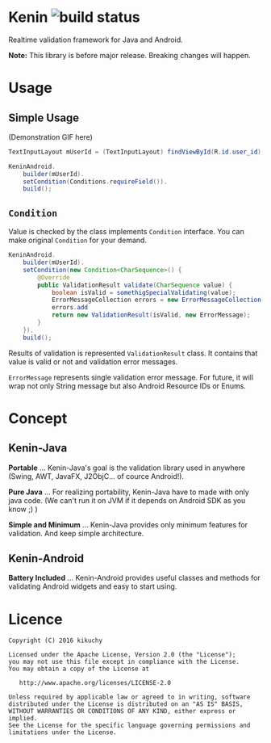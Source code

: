 # Kenin ![build status](https://travis-ci.org/kikuchy/kenin.svg?branch=master)

Realtime validation framework for Java and Android.

**Note:** This library is before major release. Breaking changes will happen.


# Usage

## Simple Usage

(Demonstration GIF here)

```java
TextInputLayout mUserId = (TextInputLayout) findViewById(R.id.user_id);

KeninAndroid.
    builder(mUserId).
    setCondition(Conditions.requireField()).
    build();
```


## `Condition`

Value is checked by the class implements `Condition` interface.
You can make original `Condition` for your demand.

```java
KeninAndroid.
    builder(mUserId).
    setCondition(new Condition<CharSequence>() {
        @Override
        public ValidationResult validate(CharSequence value) {
            boolean isValid = somethigSpecialValidating(value);
            ErrorMessageCollection errors = new ErrorMessageCollection();
            errors.add
            return new ValidationResult(isValid, new ErrorMessage);
        }
    }).
    build();
```

Results of validation is represented `ValidationResult` class. It contains that value is valid or not and validation error messages.

`ErrorMessage` represents single validation error message. For future, it will wrap not only String message but also Android Resource IDs or Enums.


# Concept

## Kenin-Java

**Portable** ... Kenin-Java's goal is the validation library used in anywhere (Swing, AWT, JavaFX, J2ObjC... of cource Android!).

**Pure Java** ... For realizing portability, Kenin-Java have to made with only java code. (We can't run it on JVM if it depends on Android SDK as you know ;) )

**Simple and Minimum** ... Kenin-Java provides only minimum features for validation. And keep simple architecture.


## Kenin-Android

**Battery Included** ... Kenin-Android provides useful classes and methods for validating Android widgets and easy to start using.



# Licence

    Copyright (C) 2016 kikuchy

    Licensed under the Apache License, Version 2.0 (the "License");
    you may not use this file except in compliance with the License.
    You may obtain a copy of the License at

       http://www.apache.org/licenses/LICENSE-2.0

    Unless required by applicable law or agreed to in writing, software
    distributed under the License is distributed on an "AS IS" BASIS,
    WITHOUT WARRANTIES OR CONDITIONS OF ANY KIND, either express or implied.
    See the License for the specific language governing permissions and
    limitations under the License.